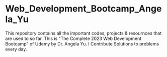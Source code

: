# Web_Development_Bootcamp_Angela_Yu

This repository contains all the important codes, projects & resournces that are used to so far. This is "The Complete 2023 Web Development Bootcamp" of Udemy by Dr. Angela Yu. I Contribute Solutions to problems every day.
